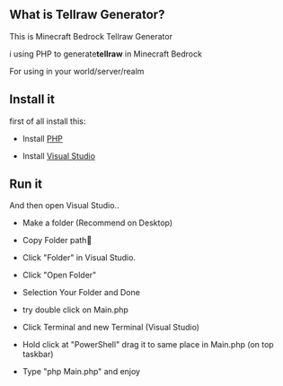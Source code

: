 ## What is Tellraw Generator?

This is Minecraft Bedrock Tellraw Generator

i using PHP to generate**tellraw** in Minecraft Bedrock

For using in your world/server/realm

## Install it

first of all install this:

- Install [PHP](https://www.php.net/)

- Install [Visual Studio](https://code.visualstudio.com/)

## Run it

And then open Visual Studio..

- Make a folder (Recommend on Desktop)

- Copy Folder path🐾

- Click "Folder" in Visual Studio.

- Click "Open Folder"

- Selection Your Folder and Done

- try double click on Main.php

- Click Terminal and new Terminal (Visual Studio)

- Hold click at "PowerShell" drag it to same place in Main.php (on top taskbar)

- Type "php Main.php" and enjoy

